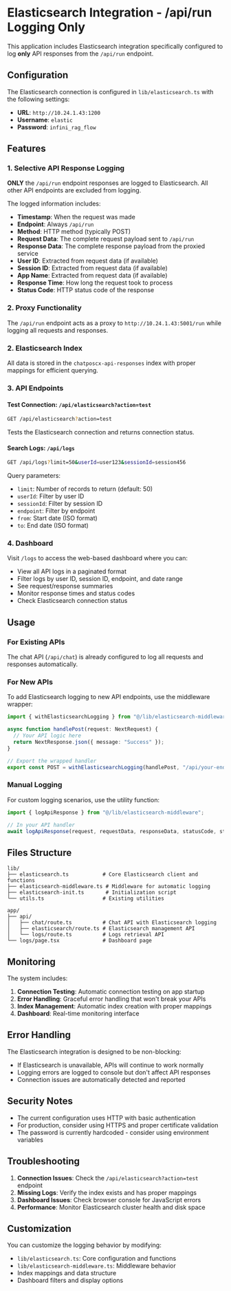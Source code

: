 # Elasticsearch Integration - /api/run Logging Only

This application includes Elasticsearch integration specifically configured to log **only** API responses from the `/api/run` endpoint.

## Configuration

The Elasticsearch connection is configured in `lib/elasticsearch.ts` with the following settings:

- **URL**: `http://10.24.1.43:1200`
- **Username**: `elastic`
- **Password**: `infini_rag_flow`

## Features

### 1. Selective API Response Logging

**ONLY** the `/api/run` endpoint responses are logged to Elasticsearch. All other API endpoints are excluded from logging.

The logged information includes:

- **Timestamp**: When the request was made
- **Endpoint**: Always `/api/run`
- **Method**: HTTP method (typically POST)
- **Request Data**: The complete request payload sent to `/api/run`
- **Response Data**: The complete response payload from the proxied service
- **User ID**: Extracted from request data (if available)
- **Session ID**: Extracted from request data (if available)
- **App Name**: Extracted from request data (if available)
- **Response Time**: How long the request took to process
- **Status Code**: HTTP status code of the response

### 2. Proxy Functionality

The `/api/run` endpoint acts as a proxy to `http://10.24.1.43:5001/run` while logging all requests and responses.

### 2. Elasticsearch Index

All data is stored in the `chatposcx-api-responses` index with proper mappings for efficient querying.

### 3. API Endpoints

#### Test Connection: `/api/elasticsearch?action=test`

```bash
GET /api/elasticsearch?action=test
```

Tests the Elasticsearch connection and returns connection status.

#### Search Logs: `/api/logs`

```bash
GET /api/logs?limit=50&userId=user123&sessionId=session456
```

Query parameters:

- `limit`: Number of records to return (default: 50)
- `userId`: Filter by user ID
- `sessionId`: Filter by session ID
- `endpoint`: Filter by endpoint
- `from`: Start date (ISO format)
- `to`: End date (ISO format)

### 4. Dashboard

Visit `/logs` to access the web-based dashboard where you can:

- View all API logs in a paginated format
- Filter logs by user ID, session ID, endpoint, and date range
- See request/response summaries
- Monitor response times and status codes
- Check Elasticsearch connection status

## Usage

### For Existing APIs

The chat API (`/api/chat`) is already configured to log all requests and responses automatically.

### For New APIs

To add Elasticsearch logging to new API endpoints, use the middleware wrapper:

```typescript
import { withElasticsearchLogging } from "@/lib/elasticsearch-middleware";

async function handlePost(request: NextRequest) {
  // Your API logic here
  return NextResponse.json({ message: "Success" });
}

// Export the wrapped handler
export const POST = withElasticsearchLogging(handlePost, "/api/your-endpoint");
```

### Manual Logging

For custom logging scenarios, use the utility function:

```typescript
import { logApiResponse } from "@/lib/elasticsearch-middleware";

// In your API handler
await logApiResponse(request, requestData, responseData, statusCode, startTime);
```

## Files Structure

```
lib/
├── elasticsearch.ts           # Core Elasticsearch client and functions
├── elasticsearch-middleware.ts # Middleware for automatic logging
├── elasticsearch-init.ts       # Initialization script
└── utils.ts                   # Existing utilities

app/
├── api/
│   ├── chat/route.ts          # Chat API with Elasticsearch logging
│   ├── elasticsearch/route.ts # Elasticsearch management API
│   └── logs/route.ts          # Logs retrieval API
└── logs/page.tsx              # Dashboard page
```

## Monitoring

The system includes:

1. **Connection Testing**: Automatic connection testing on app startup
2. **Error Handling**: Graceful error handling that won't break your APIs
3. **Index Management**: Automatic index creation with proper mappings
4. **Dashboard**: Real-time monitoring interface

## Error Handling

The Elasticsearch integration is designed to be non-blocking:

- If Elasticsearch is unavailable, APIs will continue to work normally
- Logging errors are logged to console but don't affect API responses
- Connection issues are automatically detected and reported

## Security Notes

- The current configuration uses HTTP with basic authentication
- For production, consider using HTTPS and proper certificate validation
- The password is currently hardcoded - consider using environment variables

## Troubleshooting

1. **Connection Issues**: Check the `/api/elasticsearch?action=test` endpoint
2. **Missing Logs**: Verify the index exists and has proper mappings
3. **Dashboard Issues**: Check browser console for JavaScript errors
4. **Performance**: Monitor Elasticsearch cluster health and disk space

## Customization

You can customize the logging behavior by modifying:

- `lib/elasticsearch.ts`: Core configuration and functions
- `lib/elasticsearch-middleware.ts`: Middleware behavior
- Index mappings and data structure
- Dashboard filters and display options
